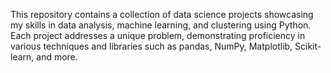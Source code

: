 This repository contains a collection of data science projects showcasing my skills in data analysis, machine learning, and clustering using Python. Each project addresses a unique problem, demonstrating proficiency in various techniques and libraries such as pandas, NumPy, Matplotlib, Scikit-learn, and more.
